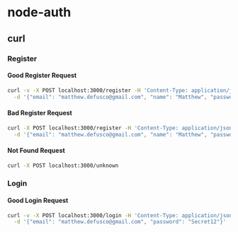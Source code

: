 # node-auth

## curl

### Register

#### Good Register Request

```sh
curl -v -X POST localhost:3000/register -H 'Content-Type: application/json' \
  -d '{"email": "matthew.defusco@gmail.com", "name": "Matthew", "password": "Secret12", "passwordConfirmation": "Secret12"}'
```

#### Bad Register Request

```sh
curl -X POST localhost:3000/register -H 'Content-Type: application/json' \
  -d '{"email": "matthew.defusco@gmail.com", "name": "Matthew", "password": "secret12"}'
```

#### Not Found Request

```sh
curl -X POST localhost:3000/unknown
```

### Login

#### Good Login Request

```sh
curl -v -X POST localhost:3000/login -H 'Content-Type: application/json' \
  -d '{"email": "matthew.defusco@gmail.com", "password": "Secret12"}'
```
